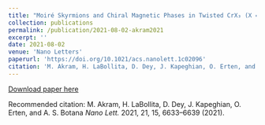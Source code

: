 ```yaml
---
title: "Moiré Skyrmions and Chiral Magnetic Phases in Twisted CrX₃ (X = I, Br, and Cl) Bilayers"
collection: publications
permalink: /publication/2021-08-02-akram2021
excerpt: ''
date: 2021-08-02
venue: 'Nano Letters'
paperurl: 'https://doi.org/10.1021/acs.nanolett.1c02096'
citation: 'M. Akram, H. LaBollita, D. Dey, J. Kapeghian, O. Erten, and A. S. Botana <i>Nano Lett.</i> 2021, 21, 15, 6633–6639 (2021).'
---
```


[Download paper here](/files/acs.nanolett.1c02096.pdf)

Recommended citation: M. Akram, H. LaBollita, D. Dey, J. Kapeghian, O. Erten, and A. S. Botana <i>Nano Lett.</i> 2021, 21, 15, 6633–6639 (2021).

